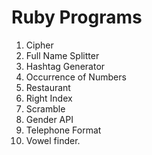 # Ruby Programs

1. Cipher
2. Full Name Splitter
3. Hashtag Generator
4. Occurrence of Numbers
5. Restaurant
6. Right Index
7. Scramble
8. Gender API
9. Telephone Format
10. Vowel finder.

